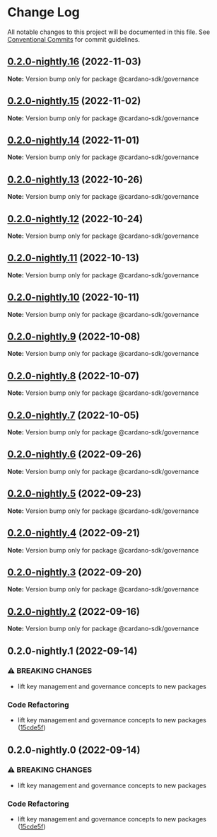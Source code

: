 # Change Log

All notable changes to this project will be documented in this file.
See [Conventional Commits](https://conventionalcommits.org) for commit guidelines.

## [0.2.0-nightly.16](https://github.com/input-output-hk/cardano-js-sdk/compare/@cardano-sdk/governance@0.2.0-nightly.15...@cardano-sdk/governance@0.2.0-nightly.16) (2022-11-03)

**Note:** Version bump only for package @cardano-sdk/governance

## [0.2.0-nightly.15](https://github.com/input-output-hk/cardano-js-sdk/compare/@cardano-sdk/governance@0.2.0-nightly.14...@cardano-sdk/governance@0.2.0-nightly.15) (2022-11-02)

**Note:** Version bump only for package @cardano-sdk/governance

## [0.2.0-nightly.14](https://github.com/input-output-hk/cardano-js-sdk/compare/@cardano-sdk/governance@0.2.0-nightly.13...@cardano-sdk/governance@0.2.0-nightly.14) (2022-11-01)

**Note:** Version bump only for package @cardano-sdk/governance

## [0.2.0-nightly.13](https://github.com/input-output-hk/cardano-js-sdk/compare/@cardano-sdk/governance@0.2.0-nightly.12...@cardano-sdk/governance@0.2.0-nightly.13) (2022-10-26)

**Note:** Version bump only for package @cardano-sdk/governance

## [0.2.0-nightly.12](https://github.com/input-output-hk/cardano-js-sdk/compare/@cardano-sdk/governance@0.2.0-nightly.11...@cardano-sdk/governance@0.2.0-nightly.12) (2022-10-24)

**Note:** Version bump only for package @cardano-sdk/governance

## [0.2.0-nightly.11](https://github.com/input-output-hk/cardano-js-sdk/compare/@cardano-sdk/governance@0.2.0-nightly.10...@cardano-sdk/governance@0.2.0-nightly.11) (2022-10-13)

**Note:** Version bump only for package @cardano-sdk/governance

## [0.2.0-nightly.10](https://github.com/input-output-hk/cardano-js-sdk/compare/@cardano-sdk/governance@0.2.0-nightly.9...@cardano-sdk/governance@0.2.0-nightly.10) (2022-10-11)

**Note:** Version bump only for package @cardano-sdk/governance

## [0.2.0-nightly.9](https://github.com/input-output-hk/cardano-js-sdk/compare/@cardano-sdk/governance@0.2.0-nightly.8...@cardano-sdk/governance@0.2.0-nightly.9) (2022-10-08)

**Note:** Version bump only for package @cardano-sdk/governance

## [0.2.0-nightly.8](https://github.com/input-output-hk/cardano-js-sdk/compare/@cardano-sdk/governance@0.2.0-nightly.7...@cardano-sdk/governance@0.2.0-nightly.8) (2022-10-07)

**Note:** Version bump only for package @cardano-sdk/governance

## [0.2.0-nightly.7](https://github.com/input-output-hk/cardano-js-sdk/compare/@cardano-sdk/governance@0.2.0-nightly.6...@cardano-sdk/governance@0.2.0-nightly.7) (2022-10-05)

**Note:** Version bump only for package @cardano-sdk/governance

## [0.2.0-nightly.6](https://github.com/input-output-hk/cardano-js-sdk/compare/@cardano-sdk/governance@0.2.0-nightly.5...@cardano-sdk/governance@0.2.0-nightly.6) (2022-09-26)

**Note:** Version bump only for package @cardano-sdk/governance

## [0.2.0-nightly.5](https://github.com/input-output-hk/cardano-js-sdk/compare/@cardano-sdk/governance@0.2.0-nightly.4...@cardano-sdk/governance@0.2.0-nightly.5) (2022-09-23)

**Note:** Version bump only for package @cardano-sdk/governance

## [0.2.0-nightly.4](https://github.com/input-output-hk/cardano-js-sdk/compare/@cardano-sdk/governance@0.2.0-nightly.3...@cardano-sdk/governance@0.2.0-nightly.4) (2022-09-21)

**Note:** Version bump only for package @cardano-sdk/governance

## [0.2.0-nightly.3](https://github.com/input-output-hk/cardano-js-sdk/compare/@cardano-sdk/governance@0.2.0-nightly.2...@cardano-sdk/governance@0.2.0-nightly.3) (2022-09-20)

**Note:** Version bump only for package @cardano-sdk/governance

## [0.2.0-nightly.2](https://github.com/input-output-hk/cardano-js-sdk/compare/@cardano-sdk/governance@0.2.0-nightly.1...@cardano-sdk/governance@0.2.0-nightly.2) (2022-09-16)

**Note:** Version bump only for package @cardano-sdk/governance

## 0.2.0-nightly.1 (2022-09-14)

### ⚠ BREAKING CHANGES

- lift key management and governance concepts to new packages

### Code Refactoring

- lift key management and governance concepts to new packages ([15cde5f](https://github.com/input-output-hk/cardano-js-sdk/commit/15cde5f9becff94dac17278cb45e3adcaac763b5))

## 0.2.0-nightly.0 (2022-09-14)

### ⚠ BREAKING CHANGES

- lift key management and governance concepts to new packages

### Code Refactoring

- lift key management and governance concepts to new packages ([15cde5f](https://github.com/input-output-hk/cardano-js-sdk/commit/15cde5f9becff94dac17278cb45e3adcaac763b5))
